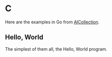 # C

Here are the examples in Go from [AICollection](https://codedeviate.github.io/AICollection/c.html).

## Hello, World

The simplest of them all, the Hello, World program.
